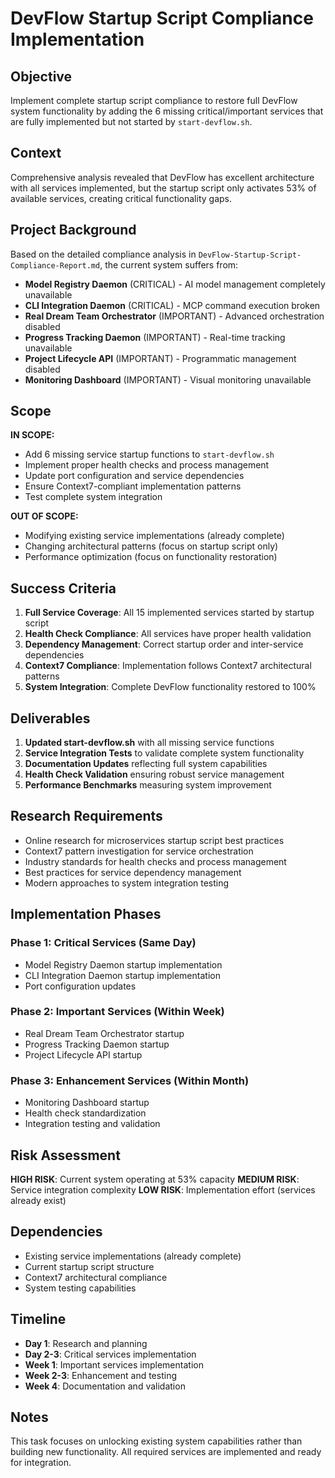 # DevFlow Startup Script Compliance Implementation

## Objective

Implement complete startup script compliance to restore full DevFlow system functionality by adding the 6 missing critical/important services that are fully implemented but not started by `start-devflow.sh`.

## Context

Comprehensive analysis revealed that DevFlow has excellent architecture with all services implemented, but the startup script only activates 53% of available services, creating critical functionality gaps.

## Project Background

Based on the detailed compliance analysis in `DevFlow-Startup-Script-Compliance-Report.md`, the current system suffers from:

- **Model Registry Daemon** (CRITICAL) - AI model management completely unavailable
- **CLI Integration Daemon** (CRITICAL) - MCP command execution broken
- **Real Dream Team Orchestrator** (IMPORTANT) - Advanced orchestration disabled
- **Progress Tracking Daemon** (IMPORTANT) - Real-time tracking unavailable
- **Project Lifecycle API** (IMPORTANT) - Programmatic management disabled
- **Monitoring Dashboard** (IMPORTANT) - Visual monitoring unavailable

## Scope

**IN SCOPE:**
- Add 6 missing service startup functions to `start-devflow.sh`
- Implement proper health checks and process management
- Update port configuration and service dependencies
- Ensure Context7-compliant implementation patterns
- Test complete system integration

**OUT OF SCOPE:**
- Modifying existing service implementations (already complete)
- Changing architectural patterns (focus on startup script only)
- Performance optimization (focus on functionality restoration)

## Success Criteria

1. **Full Service Coverage**: All 15 implemented services started by startup script
2. **Health Check Compliance**: All services have proper health validation
3. **Dependency Management**: Correct startup order and inter-service dependencies
4. **Context7 Compliance**: Implementation follows Context7 architectural patterns
5. **System Integration**: Complete DevFlow functionality restored to 100%

## Deliverables

1. **Updated start-devflow.sh** with all missing service functions
2. **Service Integration Tests** to validate complete system functionality
3. **Documentation Updates** reflecting full system capabilities
4. **Health Check Validation** ensuring robust service management
5. **Performance Benchmarks** measuring system improvement

## Research Requirements

- Online research for microservices startup script best practices
- Context7 pattern investigation for service orchestration
- Industry standards for health checks and process management
- Best practices for service dependency management
- Modern approaches to system integration testing

## Implementation Phases

### Phase 1: Critical Services (Same Day)
- Model Registry Daemon startup implementation
- CLI Integration Daemon startup implementation
- Port configuration updates

### Phase 2: Important Services (Within Week)
- Real Dream Team Orchestrator startup
- Progress Tracking Daemon startup
- Project Lifecycle API startup

### Phase 3: Enhancement Services (Within Month)
- Monitoring Dashboard startup
- Health check standardization
- Integration testing and validation

## Risk Assessment

**HIGH RISK**: Current system operating at 53% capacity
**MEDIUM RISK**: Service integration complexity
**LOW RISK**: Implementation effort (services already exist)

## Dependencies

- Existing service implementations (already complete)
- Current startup script structure
- Context7 architectural compliance
- System testing capabilities

## Timeline

- **Day 1**: Research and planning
- **Day 2-3**: Critical services implementation
- **Week 1**: Important services implementation
- **Week 2-3**: Enhancement and testing
- **Week 4**: Documentation and validation

## Notes

This task focuses on unlocking existing system capabilities rather than building new functionality. All required services are implemented and ready for integration.